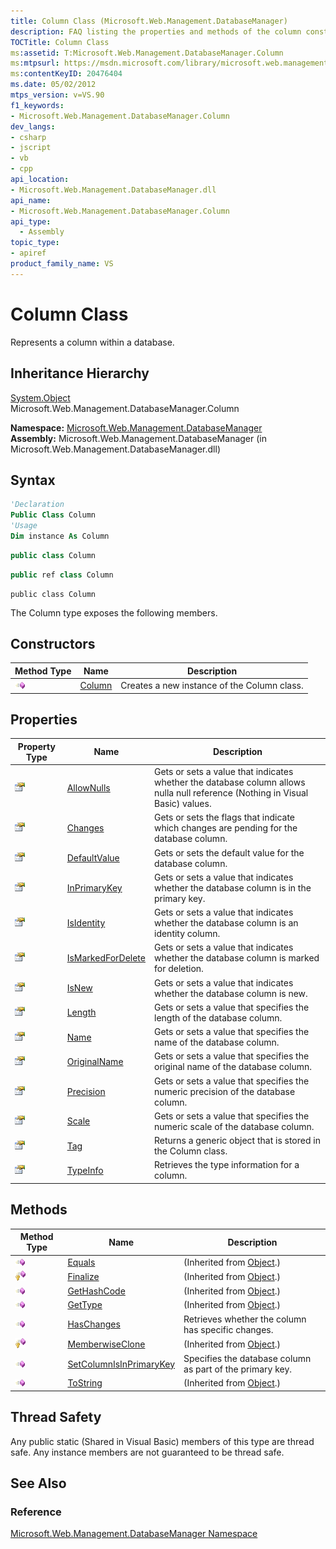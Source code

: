 ```yaml
---
title: Column Class (Microsoft.Web.Management.DatabaseManager)
description: FAQ listing the properties and methods of the column constructor.
TOCTitle: Column Class
ms:assetid: T:Microsoft.Web.Management.DatabaseManager.Column
ms:mtpsurl: https://msdn.microsoft.com/library/microsoft.web.management.databasemanager.column(v=VS.90)
ms:contentKeyID: 20476404
ms.date: 05/02/2012
mtps_version: v=VS.90
f1_keywords:
- Microsoft.Web.Management.DatabaseManager.Column
dev_langs:
- csharp
- jscript
- vb
- cpp
api_location:
- Microsoft.Web.Management.DatabaseManager.dll
api_name:
- Microsoft.Web.Management.DatabaseManager.Column
api_type:
  - Assembly
topic_type:
- apiref
product_family_name: VS
---
```


# Column Class

Represents a column within a database.

## Inheritance Hierarchy

[System.Object](https://msdn.microsoft.com/library/e5kfa45b)  
  Microsoft.Web.Management.DatabaseManager.Column  

**Namespace:**  [Microsoft.Web.Management.DatabaseManager](microsoft-web-management-databasemanager-namespace.md)  
**Assembly:**  Microsoft.Web.Management.DatabaseManager (in Microsoft.Web.Management.DatabaseManager.dll)

## Syntax

```vb
'Declaration
Public Class Column
'Usage
Dim instance As Column
```

```csharp
public class Column
```

```cpp
public ref class Column
```

```jscript
public class Column
```

The Column type exposes the following members.

## Constructors

|Method Type|Name|Description|
|--- |--- |--- |
|![Public method](images/Dd566041.pubmethod(en-us,VS.90).gif "Public method")|[Column](column-constructor-microsoft-web-management-databasemanager.md)|Creates a new instance of the Column class.|

## Properties

|Property Type|Name|Description|
|--- |--- |--- |
|![Public property](images/Dd565931.pubproperty(en-us,VS.90).gif "Public property")|[AllowNulls](column-allownulls-property-microsoft-web-management-databasemanager.md)|Gets or sets a value that indicates whether the database column allows nulla null reference (Nothing in Visual Basic) values.|
|![Public property](images/Dd565931.pubproperty(en-us,VS.90).gif "Public property")|[Changes](column-changes-property-microsoft-web-management-databasemanager.md)|Gets or sets the flags that indicate which changes are pending for the database column.|
|![Public property](images/Dd565931.pubproperty(en-us,VS.90).gif "Public property")|[DefaultValue](column-defaultvalue-property-microsoft-web-management-databasemanager.md)|Gets or sets the default value for the database column.|
|![Public property](images/Dd565931.pubproperty(en-us,VS.90).gif "Public property")|[InPrimaryKey](column-inprimarykey-property-microsoft-web-management-databasemanager.md)|Gets or sets a value that indicates whether the database column is in the primary key.|
|![Public property](images/Dd565931.pubproperty(en-us,VS.90).gif "Public property")|[IsIdentity](column-isidentity-property-microsoft-web-management-databasemanager.md)|Gets or sets a value that indicates whether the database column is an identity column.|
|![Public property](images/Dd565931.pubproperty(en-us,VS.90).gif "Public property")|[IsMarkedForDelete](column-ismarkedfordelete-property-microsoft-web-management-databasemanager.md)|Gets or sets a value that indicates whether the database column is marked for deletion.|
|![Public property](images/Dd565931.pubproperty(en-us,VS.90).gif "Public property")|[IsNew](column-isnew-property-microsoft-web-management-databasemanager.md)|Gets or sets a value that indicates whether the database column is new.|
|![Public property](images/Dd565931.pubproperty(en-us,VS.90).gif "Public property")|[Length](column-length-property-microsoft-web-management-databasemanager.md)|Gets or sets a value that specifies the length of the database column.|
|![Public property](images/Dd565931.pubproperty(en-us,VS.90).gif "Public property")|[Name](column-name-property-microsoft-web-management-databasemanager.md)|Gets or sets a value that specifies the name of the database column.|
|![Public property](images/Dd565931.pubproperty(en-us,VS.90).gif "Public property")|[OriginalName](column-originalname-property-microsoft-web-management-databasemanager.md)|Gets or sets a value that specifies the original name of the database column.|
|![Public property](images/Dd565931.pubproperty(en-us,VS.90).gif "Public property")|[Precision](column-precision-property-microsoft-web-management-databasemanager.md)|Gets or sets a value that specifies the numeric precision of the database column.|
|![Public property](images/Dd565931.pubproperty(en-us,VS.90).gif "Public property")|[Scale](column-scale-property-microsoft-web-management-databasemanager.md)|Gets or sets a value that specifies the numeric scale of the database column.|
|![Public property](images/Dd565931.pubproperty(en-us,VS.90).gif "Public property")|[Tag](column-tag-property-microsoft-web-management-databasemanager.md)|Returns a generic object that is stored in the Column class.|
|![Public property](images/Dd565931.pubproperty(en-us,VS.90).gif "Public property")|[TypeInfo](column-typeinfo-property-microsoft-web-management-databasemanager.md)|Retrieves the type information for a column.|

## Methods

|Method Type|Name|Description|
|--- |--- |--- |
|![Public method](images/Dd566041.pubmethod(en-us,VS.90).gif "Public method")|[Equals](https://msdn.microsoft.com/library/bsc2ak47)|(Inherited from [Object](https://msdn.microsoft.com/library/e5kfa45b).)|
|![Protected method](images/Dd566041.protmethod(en-us,VS.90).gif "Protected method")|[Finalize](https://msdn.microsoft.com/library/4k87zsw7)|(Inherited from [Object](https://msdn.microsoft.com/library/e5kfa45b).)|
|![Public method](images/Dd566041.pubmethod(en-us,VS.90).gif "Public method")|[GetHashCode](https://msdn.microsoft.com/library/zdee4b3y)|(Inherited from [Object](https://msdn.microsoft.com/library/e5kfa45b).)|
|![Public method](images/Dd566041.pubmethod(en-us,VS.90).gif "Public method")|[GetType](https://msdn.microsoft.com/library/dfwy45w9)|(Inherited from [Object](https://msdn.microsoft.com/library/e5kfa45b).)|
|![Public method](images/Dd566041.pubmethod(en-us,VS.90).gif "Public method")|[HasChanges](column-haschanges-method-microsoft-web-management-databasemanager.md)|Retrieves whether the column has specific changes.|
|![Protected method](images/Dd566041.protmethod(en-us,VS.90).gif "Protected method")|[MemberwiseClone](https://msdn.microsoft.com/library/57ctke0a)|(Inherited from [Object](https://msdn.microsoft.com/library/e5kfa45b).)|
|![Public method](images/Dd566041.pubmethod(en-us,VS.90).gif "Public method")|[SetColumnIsInPrimaryKey](column-setcolumnisinprimarykey-method-microsoft-web-management-databasemanager.md)|Specifies the database column as part of the primary key.|
|![Public method](images/Dd566041.pubmethod(en-us,VS.90).gif "Public method")|[ToString](https://msdn.microsoft.com/library/7bxwbwt2)|(Inherited from [Object](https://msdn.microsoft.com/library/e5kfa45b).)|

## Thread Safety

Any public static (Shared in Visual Basic) members of this type are thread safe. Any instance members are not guaranteed to be thread safe.

## See Also

### Reference

[Microsoft.Web.Management.DatabaseManager Namespace](microsoft-web-management-databasemanager-namespace.md)
